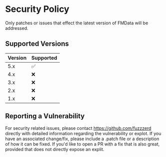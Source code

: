 # Security Policy

Only patches or issues that effect the latest version of FMData will be addressed.

## Supported Versions

| Version | Supported          |
| ------- | ------------------ |
| 5.x     | :white_check_mark: |
| 4.x     | :x:                |
| 3.x     | :x:                |
| 2.x     | :x:                |
| 1.x     | :x:                |

## Reporting a Vulnerability

For security related issues, please contact <https://github.com/fuzzzerd> directly with detailed information regarding the vulnerability or explot. If you have an associated change/fix, please include a .patch file or a description of how it can be fixed. If you'd like to open a PR with a fix that is also great, provided that does not directly expose an explit.
